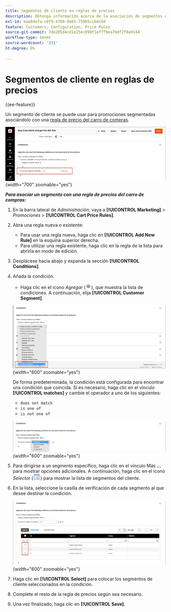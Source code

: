 ```yaml
---
title: Segmentos de cliente en reglas de precios
description: Obtenga información acerca de la asociación de segmentos de clientes con una regla de precios de carro de compras para poder definir promociones segmentadas para su tienda.
exl-id: eaa04e7a-c0f9-4f09-8e65-75965ccbdc69
feature: Customers, Configuration, Price Rules
source-git-commit: 7de285d4cd1e25ec890f1efff9ea7bdf2f0a9144
workflow-type: tm+mt
source-wordcount: '231'
ht-degree: 0%

---
```


# Segmentos de cliente en reglas de precios

{{ee-feature}}

Un segmento de cliente se puede usar para promociones segmentadas asociándolo con una [regla de precio del carro de compras](../merchandising-promotions/price-rules-cart.md).

![Regla de precio del carro de compras - segmento de clientes segmentados](assets/price-rule-cart-condition-segments.png){width="700" zoomable="yes"}

_**Para asociar un segmento con una regla de precios del carro de compras:**_

1. En la barra lateral de _Administración_, vaya a **[!UICONTROL Marketing]** > _Promociones_ > **[!UICONTROL Cart Price Rules]**.

1. Abra una regla nueva o existente:

   * Para usar una regla nueva, haga clic en **[!UICONTROL Add New Rule]** en la esquina superior derecha.
   * Para utilizar una regla existente, haga clic en la regla de la lista para abrirla en modo de edición.

1. Desplácese hacia abajo y expanda la sección **[!UICONTROL Conditions]**.

1. Añada la condición.

   * Haga clic en el icono _Agregar_ (![Icono de lista](../assets/icon-add-green-circle.png)), que muestra la lista de condiciones. A continuación, elija **[!UICONTROL Customer Segment]**.

   ![Regla de precio del carro de compras: agregar condición de segmento de cliente](assets/condition-customer-segment.png){width="600" zoomable="yes"}

   De forma predeterminada, la condición está configurada para encontrar una condición que coincida. Si es necesario, haga clic en el vínculo **[!UICONTROL matches]** y cambie el operador a uno de los siguientes:

   * `does not match`
   * `is one of`
   * `is not one of`

   ![Operador de condición](assets/price-rule-condition-customer-segment-operator.png){width="600" zoomable="yes"}

1. Para dirigirse a un segmento específico, haga clic en el vínculo Más **...** para mostrar opciones adicionales. A continuación, haga clic en el icono _Selector_ (![Icono de lista](../assets/icon-list-chooser.png)) para mostrar la lista de segmentos del cliente.

1. En la lista, seleccione la casilla de verificación de cada segmento al que desee destinar la condición.

   ![Regla de precio del carro de compras: lista de selector de condiciones](assets/condition-segment-chooser-list.png){width="600" zoomable="yes"}

1. Haga clic en **[!UICONTROL Select]** para colocar los segmentos de cliente seleccionados en la condición.

1. Complete el resto de la regla de precios según sea necesario.

1. Una vez finalizado, haga clic en **[!UICONTROL Save]**.
